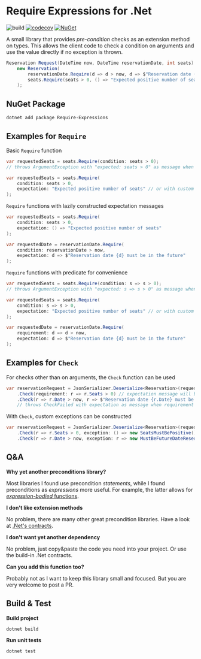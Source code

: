 # Require Expressions for .Net

![build](https://github.com/andrej-dyck/template-gradle-kotlin/actions/workflows/gradle-ci.yml/badge.svg?branch=main)
[![codecov](https://codecov.io/gh/andrej-dyck/dotnet-extensions-require/branch/main/graph/badge.svg?token=9IL6K5CX37)](https://codecov.io/gh/andrej-dyck/dotnet-extensions-require)
[![NuGet](https://badgen.net/nuget/v/Require-Expressions)](https://www.nuget.org/packages/Require-Expressions/)

A small library that provides _pre-condition_ checks as an extension method on types.
This allows the client code to check a condition on arguments and use the value directly if no exception is thrown.

```csharp
Reservation Request(DateTime now, DateTime reservationDate, int seats) => 
    new Reservation(
        reservationDate.Require(d => d > now, d => $"Reservation date {d} must be in the future"),
        seats.Require(seats > 0, () => "Expected positive number of seats")
    );
```

## NuGet Package

```shell
dotnet add package Require-Expressions
```

## Examples for `Require`

Basic `Require` function

```csharp
var requestedSeats = seats.Require(condition: seats > 0);
// throws ArgumentException with "expected: seats > 0" as message when condition is not met

var requestedSeats = seats.Require(
    condition: seats > 0,
    expectation: "Expected positive number of seats" // or with custom expectation message
);
```

`Require` functions with lazily constructed expectation messages

```csharp
var requestedSeats = seats.Require(
    condition: seats > 0,
    expectation: () => "Expected positive number of seats"
);

var requestedDate = reservationDate.Require(
    condition: reservationDate > now,
    expectation: d => $"Reservation date {d} must be in the future"
);
```

`Require` functions with predicate for convenience

```csharp
var requestedSeats = seats.Require(condition: s => s > 0);
// throws ArgumentException with "expected: s => s > 0" as message when condition is not met

var requestedSeats = seats.Require(
    condition: s => s > 0,
    expectation: "Expected positive number of seats" // or with custom expectation message
);

var requestedDate = reservationDate.Require(
    requirement: d => d > now,
    expectation: d => $"Reservation date {d} must be in the future"
);
```

## Examples for `Check`

For checks other than on arguments, the `Check` function can be used

```csharp
var reservationRequest = JsonSerializer.Deserialize<Reservation>(request)
    .Check(requirement: r => r.Seats > 0) // expectation message will be "expected r => r.Seats > 0"
    .Check(r => r.Date > now, r => $"Reservation date {r.Date} must be in the future")
    // throws CheckFailed with expectation as message when requirement is not satisfied
```

With `Check`, custom exceptions can be constructed

```csharp
var reservationRequest = JsonSerializer.Deserialize<Reservation>(request)
    .Check(r => r.Seats > 0, exception: () => new SeatsMustBePositive())
    .Check(r => r.Date > now, exception: r => new MustBeFutureDateReservateion(r.Date))
```

## Q&A

**Why yet another preconditions library?**

Most libraries I found use precondition _statements_, while I found preconditions as _expressions_ more useful.
For example, the latter allows for [_expression-bodied_ functions](
https://docs.microsoft.com/en-us/dotnet/csharp/programming-guide/statements-expressions-operators/expression-bodied-members
).

**I don't like extension methods**

No problem, there are many other great precondition libraries. Have a look
at [.Net's contracts](https://docs.microsoft.com/en-us/dotnet/api/system.diagnostics.contracts?view=net-6.0).

**I don't want yet another dependency**

No problem, just copy&paste the code you need into your project. Or use the build-in .Net contracts.

**Can you add this function too?**

Probably not as I want to keep this library small and focused. But you are very welcome to post a PR.

## Build & Test

**Build project**

```shell
dotnet build 
```

**Run unit tests**

```shell
dotnet test
```
